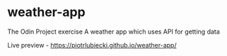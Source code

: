 # weather-app

The Odin Project exercise
A weather app which uses API for getting data

Live preview - https://piotrlubiecki.github.io/weather-app/